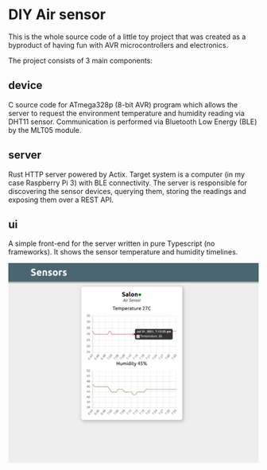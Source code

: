 # DIY Air sensor
This is the whole source code of a little toy project that was created as a byproduct of having fun with AVR microcontrollers and electronics.

The project consists of 3 main components:

## device
C source code for ATmega328p (8-bit AVR) program which allows the server to request the environment temperature and humidity reading via DHT11 sensor.
Communication is performed via Bluetooth Low Energy (BLE) by the MLT05 module.

## server
Rust HTTP server powered by Actix. Target system is a computer (in my case Raspberry Pi 3) with BLE connectivity.
The server is responsible for discovering the sensor devices, querying them, storing the readings and exposing them over a REST API.

## ui
A simple front-end for the server written in pure Typescript (no frameworks). It shows the sensor temperature and humidity timelines.

![UI preview](./.readme.ui-screenshot.png)

